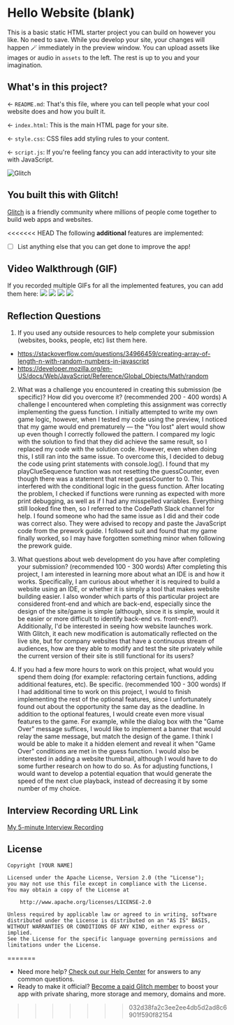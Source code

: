 # Hello Website (blank)

This is a basic static HTML starter project you can build on however you like. No need to save. While you develop your site, your changes will happen 🪄 immediately in the preview window. You can upload assets like images or audio in `assets` to the left. The rest is up to you and your imagination.

## What's in this project?

← `README.md`: That's this file, where you can tell people what your cool website does and how you built it.

← `index.html`: This is the main HTML page for your site.

← `style.css`: CSS files add styling rules to your content.

← `script.js`: If you're feeling fancy you can add interactivity to your site with JavaScript.

![Glitch](https://cdn.glitch.com/a9975ea6-8949-4bab-addb-8a95021dc2da%2FLogo_Color.svg?v=1602781328576)

## You built this with Glitch!

[Glitch](https://glitch.com) is a friendly community where millions of people come together to build web apps and websites.

<<<<<<< HEAD
The following **additional** features are implemented:

- [ ] List anything else that you can get done to improve the app!

## Video Walkthrough (GIF)

If you recorded multiple GIFs for all the implemented features, you can add them here:
![](https://media.giphy.com/media/ykD0YCFhmM8h6niy4j/giphy.gif)
![](https://media.giphy.com/media/qPgxOWWVoLgzDIblWI/giphy.gif)
![](https://media.giphy.com/media/tyU3lVHroC6VB8Wi2j/giphy.gif)
![](gif4-link-here)

## Reflection Questions
1. If you used any outside resources to help complete your submission (websites, books, people, etc) list them here. 
- https://stackoverflow.com/questions/34966459/creating-array-of-length-n-with-random-numbers-in-javascript
- https://developer.mozilla.org/en-US/docs/Web/JavaScript/Reference/Global_Objects/Math/random

2. What was a challenge you encountered in creating this submission (be specific)? How did you overcome it? (recommended 200 - 400 words) 
A challenge I encountered when completing this assignment was correctly implementing the guess function. I initially attempted to write my own game logic, however, when I tested my code using the preview, I noticed that my game would end prematurely — the "You lost" alert would show up even though I correctly followed the pattern. I compared my logic with the solution to find that they did achieve the same result, so I replaced my code with the solution code. However, even when doing this, I still ran into the same issue. To overcome this, I decided to debug the code using print statements with console.log(). I found that my playClueSequence function was not resetting the guessCounter, even though there was a statement that reset guessCounter to 0. This interfered with the conditional logic in the guess function. After locating the problem, I checked if functions were running as expected with more print debugging, as well as if I had any misspelled variables. Everything still looked fine then, so I referred to the CodePath Slack channel for help. I found someone who had the same issue as I did and their code was correct also. They were advised to recopy and paste the JavaScript code from the prework guide. I followed suit and found that my game finally worked, so I may have forgotten something minor when following the prework guide.

3. What questions about web development do you have after completing your submission? (recommended 100 - 300 words) 
After completing this project, I am interested in learning more about what an IDE is and how it works. Specifically, I am curious about whether it is required to build a website using an IDE, or whether it is simply a tool that makes website building easier. I also wonder which parts of this particular project are considered front-end and which are back-end, especially since the design of the site/game is simple (although, since it is simple, would it be easier or more difficult to identify back-end vs. front-end?). Additionally, I'd be interested in seeing how website launches work. With Glitch, it each new modification is automatically reflected on the live site, but for company websites that have a continuous stream of audiences, how are they able to modify and test the site privately while the current version of their site is still functional for its users? 


4. If you had a few more hours to work on this project, what would you spend them doing (for example: refactoring certain functions, adding additional features, etc). Be specific. (recommended 100 - 300 words) 
If I had additional time to work on this project, I would to finish implementing the rest of the optional features, since I unfortunately found out about the opportunity the same day as the deadline. In addition to the optional features, I would create even more visual features to the game. For example, while the dialog box with the "Game Over" message suffices, I would like to implement a banner that would relay the same message, but match the design of the game. I think I would be able to make it a hidden element and reveal it when "Game Over" conditions are met in the guess function. I would also be interested in adding a website thumbnail, although I would have to do some further research on how to do so. As for adjusting functions, I would want to develop a potential equation that would generate the speed of the next clue playback, instead of decreasing it by some number of my choice.



## Interview Recording URL Link

[My 5-minute Interview Recording](your-link-here)


## License

    Copyright [YOUR NAME]

    Licensed under the Apache License, Version 2.0 (the "License");
    you may not use this file except in compliance with the License.
    You may obtain a copy of the License at

        http://www.apache.org/licenses/LICENSE-2.0

    Unless required by applicable law or agreed to in writing, software
    distributed under the License is distributed on an "AS IS" BASIS,
    WITHOUT WARRANTIES OR CONDITIONS OF ANY KIND, either express or implied.
    See the License for the specific language governing permissions and
    limitations under the License.
=======
- Need more help? [Check out our Help Center](https://help.glitch.com/) for answers to any common questions.
- Ready to make it official? [Become a paid Glitch member](https://glitch.com/pricing) to boost your app with private sharing, more storage and memory, domains and more.
>>>>>>> 032d38fa2c3ee2ee4db5d2ad8c6901f590f82154
